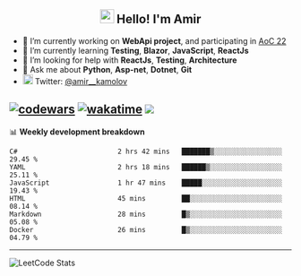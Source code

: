 <h2 align="center"><img src="https://media.giphy.com/media/hvRJCLFzcasrR4ia7z/giphy.gif" width="25px"> Hello! I'm Amir</h2>

- 🔭 I’m currently working on **WebApi project**, and participating in [AoC 22](https://adventofcode.com/)
- 🌱 I’m currently learning **Testing**, **Blazor**, **JavaScript**, **ReactJs**
- 🤔 I’m looking for help with **ReactJs**, **Testing**, **Architecture**
- 💬 Ask me about **Python**, **Asp-net**, **Dotnet**, **Git**
- <img alt="Amir Kamolov | Twitter" width="18px" src="https://raw.githubusercontent.com/peterthehan/peterthehan/master/assets/twitter.svg" /> Twitter: [@amir__kamolov](https://twitter.com/amir__kamolov)

[![codewars](https://www.codewars.com/users/Kamolov%20Amir/badges/micro)](https://www.codewars.com/users/Kamolov%20Amir)
[![wakatime](https://wakatime.com/badge/user/12da36de-2fca-4ef2-bb44-ec10c4750b61.svg)](https://wakatime.com/@12da36de-2fca-4ef2-bb44-ec10c4750b61)
![](https://komarev.com/ghpvc/?username=Amir0715&style=flat-square)
---

📊 **Weekly development breakdown**
<!--START_SECTION:waka-->

```text
C#                         2 hrs 42 mins   ███████▒░░░░░░░░░░░░░░░░░   29.45 %
YAML                       2 hrs 18 mins   ██████▒░░░░░░░░░░░░░░░░░░   25.11 %
JavaScript                 1 hr 47 mins    █████░░░░░░░░░░░░░░░░░░░░   19.43 %
HTML                       45 mins         ██░░░░░░░░░░░░░░░░░░░░░░░   08.14 %
Markdown                   28 mins         █▒░░░░░░░░░░░░░░░░░░░░░░░   05.08 %
Docker                     26 mins         █▒░░░░░░░░░░░░░░░░░░░░░░░   04.79 %
```

<!--END_SECTION:waka-->

---

![LeetCode Stats](https://leetcard.jacoblin.cool/Amir0715?theme=dark&font=Noto%20Sans%20Mono&ext=heatmap)
